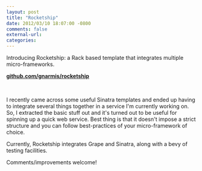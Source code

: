 ```yaml
---
layout: post
title: "Rocketship"
date: 2012/03/10 18:07:00 -0800
comments: false
external-url:
categories:
---
```



Introducing Rocketship: a Rack based template that integrates multiple micro-frameworks. 

[**github.com/gnarmis/rocketship**][1]

 

I recently came across some useful Sinatra templates and ended up having to 
integrate several things together in a service I'm currently working on. So, 
I extracted the basic stuff out and it's turned out to be useful for spinning 
up a quick web service. Best thing is that it doesn't impose a strict structure 
and you can follow best-practices of your micro-framework of choice.

Currently, Rocketship integrates Grape and Sinatra, along with a bevy of testing 
facilities.

Comments/improvements welcome!

 



[1]: https://github.com/gnarmis/rocketship